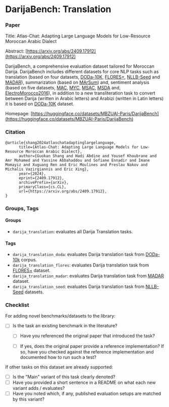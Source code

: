 # DarijaBench: Translation

### Paper

Title: Atlas-Chat: Adapting Large Language Models for Low-Resource Moroccan Arabic Dialect

Abstract: [https://arxiv.org/abs/2409.17912](https://arxiv.org/abs/2409.17912)

DarijaBench, a comprehensive evaluation dataset tailored for Moroccan Darija. DarijaBench includes different datasets for core NLP tasks such as translation (based on four datasets, [DODa-10K](https://huggingface.co/datasets/MBZUAI-Paris/DODa-10K), [FLORES+](https://github.com/openlanguagedata/flores), [NLLB-Seed](https://github.com/openlanguagedata/seed) and [MADAR](https://sites.google.com/nyu.edu/madar/)), summarization (based  on [MArSum](https://github.com/KamelGaanoun/MoroccanSummarization)) and, sentiment analysis (based on five datasets, [MAC](https://github.com/LeMGarouani/MAC), [MYC](https://github.com/MouadJb/MYC), [MSAC](https://hal.science/hal-03670346/document), [MSDA](https://cc.um6p.ma/cc_datasets) and, [ElectroMorocco2016](https://github.com/sentiprojects/ElecMorocco2016)), in addition to a new transliteration task to convert between Darija (written in Arabic letters) and Arabizi (written in Latin letters) it is based on [DODa-10K](https://huggingface.co/datasets/MBZUAI-Paris/DODa-10K) dataset.


Homepage: [https://huggingface.co/datasets/MBZUAI-Paris/DarijaBench](https://huggingface.co/datasets/MBZUAI-Paris/DarijaBench)


### Citation

```
@article{shang2024atlaschatadaptinglargelanguage,
      title={Atlas-Chat: Adapting Large Language Models for Low-Resource Moroccan Arabic Dialect}, 
      author={Guokan Shang and Hadi Abdine and Yousef Khoubrane and Amr Mohamed and Yassine Abbahaddou and Sofiane Ennadir and Imane Momayiz and Xuguang Ren and Eric Moulines and Preslav Nakov and Michalis Vazirgiannis and Eric Xing},
      year={2024},
      eprint={2409.17912},
      archivePrefix={arXiv},
      primaryClass={cs.CL},
      url={https://arxiv.org/abs/2409.17912}, 
}
```

### Groups, Tags

#### Groups

* `darija_translation`: evaluates all Darija Translation tasks.

#### Tags

* `darija_translation_doda`: evaluates Darija translation task from [DODa-10k](https://huggingface.co/datasets/MBZUAI-Paris/DODa-10K) corpus.
* `darija_translation_flores`: evaluates Darija translation task from [FLORES+](https://github.com/openlanguagedata/flores) dataset.
* `darija_translation_madar`: evaluates Darija translation task from [MADAR](https://sites.google.com/nyu.edu/madar/) dataset.
* `darija_translation_seed`: evaluates Darija translation task from [NLLB-Seed](https://github.com/openlanguagedata/seed) datasets.

### Checklist

For adding novel benchmarks/datasets to the library:
* [ ] Is the task an existing benchmark in the literature?
  * [ ] Have you referenced the original paper that introduced the task?
  * [ ] If yes, does the original paper provide a reference implementation? If so, have you checked against the reference implementation and documented how to run such a test?


If other tasks on this dataset are already supported:
* [ ] Is the "Main" variant of this task clearly denoted?
* [ ] Have you provided a short sentence in a README on what each new variant adds / evaluates?
* [ ] Have you noted which, if any, published evaluation setups are matched by this variant?
